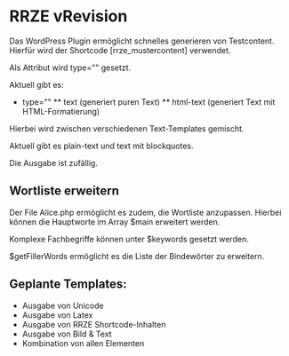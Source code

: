 # RRZE vRevision

Das WordPress Plugin ermöglicht schnelles generieren von Testcontent. Hierfür wird der Shortcode [rrze_mustercontent] verwendet.

Als Attribut wird type="" gesetzt.

Aktuell gibt es:

* type=""
** text (generiert puren Text)
** html-text (generiert Text mit HTML-Formatierung)


Hierbei wird zwischen verschiedenen Text-Templates gemischt.

Aktuell gibt es plain-text und text mit blockquotes.


Die Ausgabe ist zufällig.


## Wortliste erweitern
Der File Alice.php ermöglicht es zudem, die Wortliste anzupassen. Hierbei können die Hauptworte im Array $main erweitert werden.

Komplexe Fachbegriffe können unter $keywords gesetzt werden.

$getFillerWords ermöglicht es die Liste der Bindewörter zu erweitern.

## Geplante Templates:
- Ausgabe von Unicode
- Ausgabe von Latex
- Ausgabe von RRZE Shortcode-Inhalten
- Ausgabe von Bild & Text
- Kombination von allen Elementen